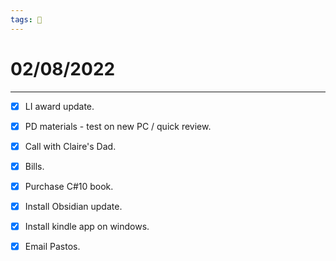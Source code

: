 ```yaml
---
tags: 📆
---
```


# 02/08/2022
---

- [x] LI award update.
- [x] PD materials - test on new PC / quick review.
- [x] Call with Claire's Dad.
- [x] Bills.
- [x] Purchase C#10 book.
- [x] Install Obsidian update.
- [x] Install kindle app on windows.
- [x] Email Pastos.



